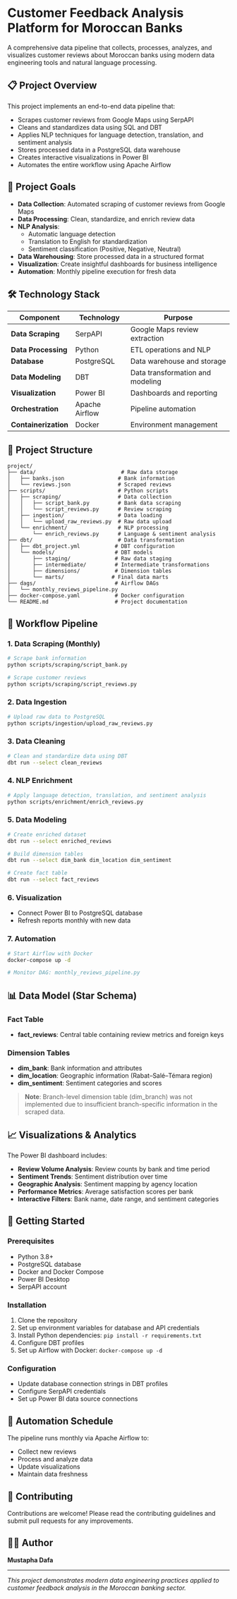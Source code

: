 # Customer Feedback Analysis Platform for Moroccan Banks

A comprehensive data pipeline that collects, processes, analyzes, and visualizes customer reviews about Moroccan banks using modern data engineering tools and natural language processing.

## 📋 Project Overview

This project implements an end-to-end data pipeline that:
- Scrapes customer reviews from Google Maps using SerpAPI
- Cleans and standardizes data using SQL and DBT
- Applies NLP techniques for language detection, translation, and sentiment analysis
- Stores processed data in a PostgreSQL data warehouse
- Creates interactive visualizations in Power BI
- Automates the entire workflow using Apache Airflow

## 🎯 Project Goals

- **Data Collection**: Automated scraping of customer reviews from Google Maps
- **Data Processing**: Clean, standardize, and enrich review data
- **NLP Analysis**: 
  - Automatic language detection
  - Translation to English for standardization
  - Sentiment classification (Positive, Negative, Neutral)
- **Data Warehousing**: Store processed data in a structured format
- **Visualization**: Create insightful dashboards for business intelligence
- **Automation**: Monthly pipeline execution for fresh data

## 🛠️ Technology Stack

| Component | Technology | Purpose |
|-----------|------------|---------|
| **Data Scraping** | SerpAPI | Google Maps review extraction |
| **Data Processing** | Python | ETL operations and NLP |
| **Database** | PostgreSQL | Data warehouse and storage |
| **Data Modeling** | DBT | Data transformation and modeling |
| **Visualization** | Power BI | Dashboards and reporting |
| **Orchestration** | Apache Airflow | Pipeline automation |
| **Containerization** | Docker | Environment management |

## 📁 Project Structure

```
project/
├── data/                           # Raw data storage
│   ├── banks.json                 # Bank information
│   └── reviews.json               # Scraped reviews
├── scripts/                       # Python scripts
│   ├── scraping/                  # Data collection
│   │   ├── script_bank.py         # Bank data scraping
│   │   └── script_reviews.py      # Review scraping
│   ├── ingestion/                 # Data loading
│   │   └── upload_raw_reviews.py  # Raw data upload
│   └── enrichment/                # NLP processing
│       └── enrich_reviews.py      # Language & sentiment analysis
├── dbt/                           # Data transformation
│   ├── dbt_project.yml           # DBT configuration
│   └── models/                   # DBT models
│       ├── staging/              # Raw data staging
│       ├── intermediate/         # Intermediate transformations
│       ├── dimensions/           # Dimension tables
│       └── marts/               # Final data marts
├── dags/                         # Airflow DAGs
│   └── monthly_reviews_pipeline.py
├── docker-compose.yaml           # Docker configuration
└── README.md                     # Project documentation
```

## 🔄 Workflow Pipeline

### 1. Data Scraping (Monthly)
```bash
# Scrape bank information
python scripts/scraping/script_bank.py

# Scrape customer reviews
python scripts/scraping/script_reviews.py
```

### 2. Data Ingestion
```bash
# Upload raw data to PostgreSQL
python scripts/ingestion/upload_raw_reviews.py
```

### 3. Data Cleaning
```bash
# Clean and standardize data using DBT
dbt run --select clean_reviews
```

### 4. NLP Enrichment
```bash
# Apply language detection, translation, and sentiment analysis
python scripts/enrichment/enrich_reviews.py
```

### 5. Data Modeling
```bash
# Create enriched dataset
dbt run --select enriched_reviews

# Build dimension tables
dbt run --select dim_bank dim_location dim_sentiment

# Create fact table
dbt run --select fact_reviews
```

### 6. Visualization
- Connect Power BI to PostgreSQL database
- Refresh reports monthly with new data

### 7. Automation
```bash
# Start Airflow with Docker
docker-compose up -d

# Monitor DAG: monthly_reviews_pipeline.py
```

## 📊 Data Model (Star Schema)

### Fact Table
- **fact_reviews**: Central table containing review metrics and foreign keys

### Dimension Tables
- **dim_bank**: Bank information and attributes
- **dim_location**: Geographic information (Rabat–Salé–Témara region)
- **dim_sentiment**: Sentiment categories and scores

> **Note**: Branch-level dimension table (dim_branch) was not implemented due to insufficient branch-specific information in the scraped data.

## 📈 Visualizations & Analytics

The Power BI dashboard includes:

- **Review Volume Analysis**: Review counts by bank and time period
- **Sentiment Trends**: Sentiment distribution over time
- **Geographic Analysis**: Sentiment mapping by agency location
- **Performance Metrics**: Average satisfaction scores per bank
- **Interactive Filters**: Bank name, date range, and sentiment categories

## 🚀 Getting Started

### Prerequisites
- Python 3.8+
- PostgreSQL database
- Docker and Docker Compose
- Power BI Desktop
- SerpAPI account

### Installation
1. Clone the repository
2. Set up environment variables for database and API credentials
3. Install Python dependencies: `pip install -r requirements.txt`
4. Configure DBT profiles
5. Set up Airflow with Docker: `docker-compose up -d`

### Configuration
- Update database connection strings in DBT profiles
- Configure SerpAPI credentials
- Set up Power BI data source connections

## 📅 Automation Schedule

The pipeline runs monthly via Apache Airflow to:
- Collect new reviews
- Process and analyze data
- Update visualizations
- Maintain data freshness

## 🤝 Contributing

Contributions are welcome! Please read the contributing guidelines and submit pull requests for any improvements.

## 👨‍💻 Author

**Mustapha Dafa**

---

*This project demonstrates modern data engineering practices applied to customer feedback analysis in the Moroccan banking sector.*